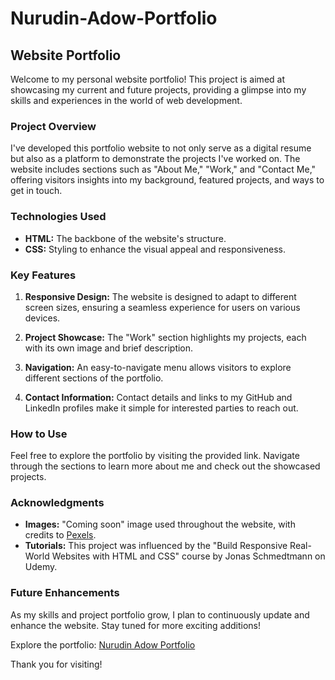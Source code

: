 # Nurudin-Adow-Portfolio

## Website Portfolio

Welcome to my personal website portfolio! This project is aimed at showcasing my current and future projects, providing a glimpse into my skills and experiences in the world of web development.

### Project Overview

I've developed this portfolio website to not only serve as a digital resume but also as a platform to demonstrate the projects I've worked on. The website includes sections such as "About Me," "Work," and "Contact Me," offering visitors insights into my background, featured projects, and ways to get in touch.

### Technologies Used

- **HTML:** The backbone of the website's structure.
- **CSS:** Styling to enhance the visual appeal and responsiveness.

### Key Features

1. **Responsive Design:** The website is designed to adapt to different screen sizes, ensuring a seamless experience for users on various devices.

2. **Project Showcase:** The "Work" section highlights my projects, each with its own image and brief description.

3. **Navigation:** An easy-to-navigate menu allows visitors to explore different sections of the portfolio.

4. **Contact Information:** Contact details and links to my GitHub and LinkedIn profiles make it simple for interested parties to reach out.

### How to Use

Feel free to explore the portfolio by visiting the provided link. Navigate through the sections to learn more about me and check out the showcased projects.

### Acknowledgments

- **Images:** "Coming soon" image used throughout the website, with credits to [Pexels](https://www.pexels.com/).
- **Tutorials:** This project was influenced by the "Build Responsive Real-World Websites with HTML and CSS" course by Jonas Schmedtmann on Udemy. 

### Future Enhancements

As my skills and project portfolio grow, I plan to continuously update and enhance the website. Stay tuned for more exciting additions!

Explore the portfolio: [Nurudin Adow Portfolio](#)

Thank you for visiting!

